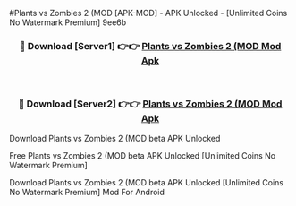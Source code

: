 #Plants vs Zombies 2 (MOD [APK-MOD] - APK Unlocked - [Unlimited Coins No Watermark Premium] 9ee6b



<div align="center">

<h3>🔴 Download [Server1] 👉👉 <a href="https://momento.my/?title=Plants_vs_Zombies_2_(MOD">Plants vs Zombies 2 (MOD Mod Apk</a></h3><br>

<h3>🔴 Download [Server2] 👉👉 <a href="https://momento.my/?title=Plants_vs_Zombies_2_(MOD">Plants vs Zombies 2 (MOD Mod Apk</a></h3>
</div>



Download Plants vs Zombies 2 (MOD beta APK Unlocked

Free Plants vs Zombies 2 (MOD beta APK Unlocked [Unlimited Coins No Watermark Premium]

Download Plants vs Zombies 2 (MOD beta APK Unlocked [Unlimited Coins No Watermark Premium] Mod For Android
